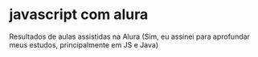 # javascript com alura
 Resultados de aulas assistidas na Alura (Sim, eu assinei para aprofundar meus estudos, principalmente em JS e Java)
